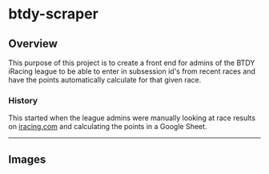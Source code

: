 # btdy-scraper

## Overview

This purpose of this project is to create a front end for admins of the BTDY iRacing league to be able to enter in subsession id's from recent races and have the points automatically calculate for that given race.

### History

This started when the league admins were manually looking at race results on [iracing.com](https://www.iracing.com) and calculating the points in a Google Sheet.

***

## Images

